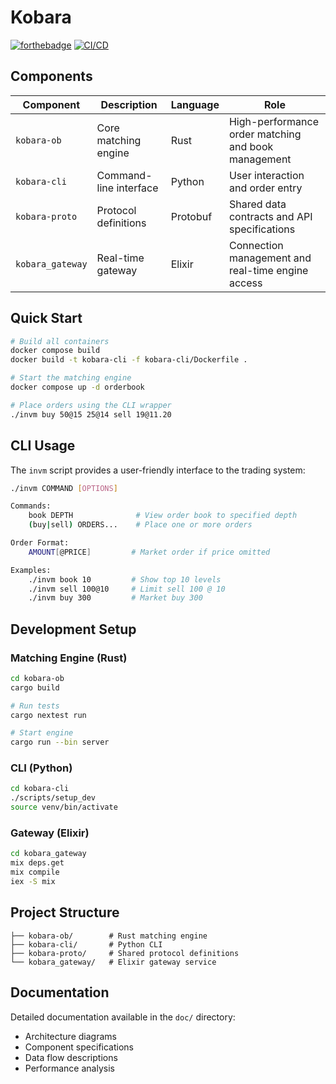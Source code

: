 # Kobara 


[![forthebadge](https://forthebadge.com/images/badges/powered-by-electricity.svg)](https://forthebadge.com)
[![CI/CD](https://github.com/wlvchandler/kobara/actions/workflows/ci.yml/badge.svg?branch=main)](https://github.com/wlvchandler/kobara/actions/workflows/ci.yml)

## Components

| Component | Description | Language | Role |
|-----------|-------------|----------|------|
| `kobara-ob` | Core matching engine | Rust | High-performance order matching and book management |
| `kobara-cli` | Command-line interface | Python | User interaction and order entry |
| `kobara-proto` | Protocol definitions | Protobuf | Shared data contracts and API specifications |
| `kobara_gateway` | Real-time gateway | Elixir | Connection management and real-time engine access  |


## Quick Start

```bash
# Build all containers
docker compose build
docker build -t kobara-cli -f kobara-cli/Dockerfile .

# Start the matching engine
docker compose up -d orderbook

# Place orders using the CLI wrapper
./invm buy 50@15 25@14 sell 19@11.20
```

## CLI Usage

The `invm` script provides a user-friendly interface to the trading system:

```bash
./invm COMMAND [OPTIONS]

Commands:
    book DEPTH              # View order book to specified depth
    (buy|sell) ORDERS...    # Place one or more orders

Order Format:
    AMOUNT[@PRICE]         # Market order if price omitted

Examples:
    ./invm book 10         # Show top 10 levels
    ./invm sell 100@10     # Limit sell 100 @ 10
    ./invm buy 300         # Market buy 300
```

## Development Setup

### Matching Engine (Rust)
```bash
cd kobara-ob
cargo build

# Run tests
cargo nextest run

# Start engine
cargo run --bin server
```

### CLI (Python)
```bash
cd kobara-cli
./scripts/setup_dev
source venv/bin/activate
```

### Gateway (Elixir)
```bash
cd kobara_gateway
mix deps.get
mix compile
iex -S mix
```

## Project Structure
```
├── kobara-ob/        # Rust matching engine
├── kobara-cli/       # Python CLI
├── kobara-proto/     # Shared protocol definitions
└── kobara_gateway/   # Elixir gateway service
```

## Documentation

Detailed documentation available in the `doc/` directory:
- Architecture diagrams
- Component specifications
- Data flow descriptions
- Performance analysis
